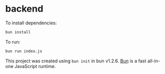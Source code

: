 # backend

To install dependencies:

```bash
bun install
```

To run:

```bash
bun run index.js
```

This project was created using `bun init` in bun v1.2.6. [Bun](https://bun.sh) is a fast all-in-one JavaScript runtime.
